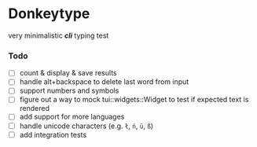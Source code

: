 # Donkeytype

very minimalistic **_cli_** typing test

### Todo

-   [ ] count & display & save results
-   [ ] handle alt+backspace to delete last word from input
-   [ ] support numbers and symbols
-   [ ] figure out a way to mock tui::widgets::Widget to test if expected text is rendered
-   [ ] add support for more languages
-   [ ] handle unicode characters (e.g. `ł`, `ń`, `ü`, `ß`)
-   [ ] add integration tests
